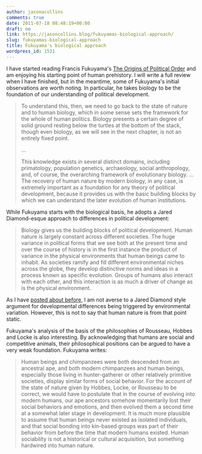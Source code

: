 ```yaml
---
author: jasonacollins
comments: true
date: 2011-07-18 08:48:19+00:00
draft: no
link: https://jasoncollins.blog/fukuyamas-biological-approach/
slug: fukuyamas-biological-approach
title: Fukuyama's biological approach
wordpress_id: 1531
---
```


I have started reading Francis Fukuyama's [The Origins of Political Order](https://jasoncollins.blog/fukuyamas-the-origins-of-political-order/) and am enjoying his starting point of human prehistory. I will write a full review when I have finished, but in the meantime, some of Fukuyama's initial observations are worth noting. In particular, he takes biology to be the foundation of our understanding of political development.


<blockquote>To understand this, then, we need to go back to the state of nature and to human biology, which in some sense sets the framework for the whole of human politics. Biology presents a certain degree of solid ground resting below the turtles at the bottom of the stack, though even biology, as we will see in the next chapter, is not an entirely fixed point.

...

This knowledge exists in several distinct domains, including primatology, population genetics, archaeology, social anthropology, and, of course, the overarching framework of evolutionary biology. ... The recovery of human nature by modern biology, in any case, is extremely important as a foundation for any theory of political development, because it provides us with the basic building blocks by which we can understand the later evolution of human institutions.</blockquote>


While Fukuyama starts with the biological basis, he adopts a Jared Diamond-esque approach to differences in political development:


<blockquote>Biology gives us the building blocks of political development. Human nature is largely constant across different societies. The huge variance in political forms that we see both at the present time and over the course of history is in the first instance the product of variance in the physical environments that human beings came to inhabit. As societies ramify and fill different environmental niches across the globe, they develop distinctive norms and ideas in a process known as specific evolution. Groups of humans also interact with each other, and this interaction is as much a driver of change as is the physical environment.</blockquote>


As I have [posted about before](https://jasoncollins.blog/diamond-on-biological-differences/), I am not averse to a Jared Diamond style argument for developmental differences being triggered by environmental variation. However, this is not to say that human nature is from that point static.

Fukuyama's analysis of the basis of the philosophies of Rousseau, Hobbes and Locke is also interesting. By acknowledging that humans are social and competitive animals, their philosophical positions can be argued to have a very weak foundation. Fukuyama writes:


<blockquote>Human beings and chimpanzees were both descended from an ancestral ape, and both modern chimpanzees and human beings, especially those living in hunter-gatherer or other relatively primitive societies, display similar forms of social behavior. For the account of the state of nature given by Hobbes, Locke, or Rousseau to be correct, we would have to postulate that in the course of evolving into modern humans, our ape ancestors somehow momentarily lost their social behaviors and emotions, and then evolved them a second time at a somewhat later stage in development. It is much more plausible to assume that human beings never existed as isolated individuals, and that social bonding into kin-based groups was part of their behavior from before the time that modern humans existed. Human sociability is not a historical or cultural acquisition, but something hardwired into human nature.</blockquote>



